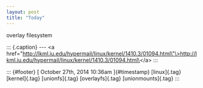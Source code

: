 ```yaml
---
layout: post
title: "Today"
---
```



overlay filesystem

::: {.caption}
--- \<a
href=\"http://lkml.iu.edu/hypermail/linux/kernel/1410.3/01094.html\"\>http://lkml.iu.edu/hypermail/linux/kernel/1410.3/01094.html\</a\>
:::

::: {#footer}
[ October 27th, 2014 10:36am ]{#timestamp} [linux]{.tag} [kernel]{.tag}
[unionfs]{.tag} [overlayfs]{.tag} [unionmounts]{.tag}
:::
